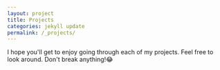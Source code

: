 ```yaml
---
layout: project
title: Projects
categories: jekyll update
permalink: /_projects/
---
```


I hope you'll get to enjoy going through each of my projects. Feel free to look around. Don't break anything!😂
